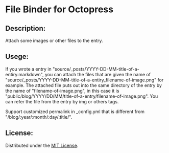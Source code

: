 File Binder for Octopress
=========================

Description:
------------
Attach some images or other files to the entry.

Usege:
------

If you wrote a entry in "source/_posts/YYYY-DD-MM-title-of-a-entiry.markdown",
you can attach the files that are given the name of
"source/_posts/YYYY-DD-MM-title-of-a-entiry_filename-of-image.png" for example.
The attached file puts out into the same directory of the entry by the name of "filename-of-image.png",
in this case it is "public/blog/YYYY/DD/MM/title-of-a-entry/filename-of-image.png".
You can refer the file from the entry by img or others tags.

Support customized permalink in _config.yml that is different from "/blog/:year/:month/:day/:title/".

License:
--------
Distributed under the [MIT License][MIT].

[MIT]: http://www.opensource.org/licenses/mit-license.php

